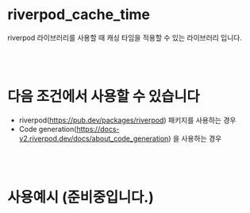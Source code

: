 # riverpod_cache_time
riverpod 라이브러리를 사용할 때 캐싱 타임을 적용할 수 있는 라이브러리 입니다.

<br />
<br />

# 다음 조건에서 사용할 수 있습니다
- riverpod(https://pub.dev/packages/riverpod) 패키지를 사용하는 경우
- Code generation(https://docs-v2.riverpod.dev/docs/about_code_generation) 을 사용하는 경우

<br />
<br />

# 사용예시 (준비중입니다.)
```

```
